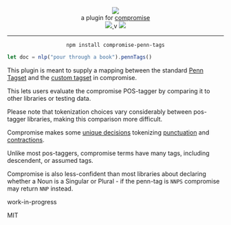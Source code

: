<div align="center">
  <img src="https://cloud.githubusercontent.com/assets/399657/23590290/ede73772-01aa-11e7-8915-181ef21027bc.png" />

  <div>a plugin for <a href="https://github.com/spencermountain/compromise/">compromise</a></div>
  
  <!-- npm version -->
  <a href="https://npmjs.org/package/compromise-penn-tags">
    <img src="https://img.shields.io/npm/v/compromise-penn-tags.svg?style=flat-square" />
  </a>
  v
  <!-- file size -->
  <a href="https://unpkg.com/compromise-penn-tags/builds/compromise-penn-tags.min.js">
    <img src="https://badge-size.herokuapp.com/spencermountain/compromise/master/plugins/penn-tags/builds/compromise-penn-tags.min.js" />
  </a>
   <hr/>
</div>

<div align="center">
  <code>npm install compromise-penn-tags</code>
</div>

```js
let doc = nlp("pour through a book").pennTags()

```

This plugin is meant to supply a mapping between the standard [Penn Tagset](https://www.ling.upenn.edu/courses/Fall_2003/ling001/penn_treebank_pos.html) and the [custom tagset](https://observablehq.com/@spencermountain/compromise-tags) in compromise.

This lets users evaluate the compromise POS-tagger by comparing it to other libraries or testing data.

Please note that tokenization choices vary considerably between pos-tagger libraries, making this comparison more difficult.

Compromise makes some [unique decisions](https://observablehq.com/@spencermountain/compromise-tokenization) tokenizing [punctuation](https://observablehq.com/@spencermountain/compromise-whitespace) and [contractions](https://observablehq.com/@spencermountain/compromise-contractions).

Unlike most pos-taggers, compromise terms have many tags, including descendent, or assumed tags.

Compromise is also less-confident than most libraries about declaring whether a Noun is a Singular or Plural - if the penn-tag is `NNPS` compromise may return `NNP` instead.

work-in-progress

MIT
